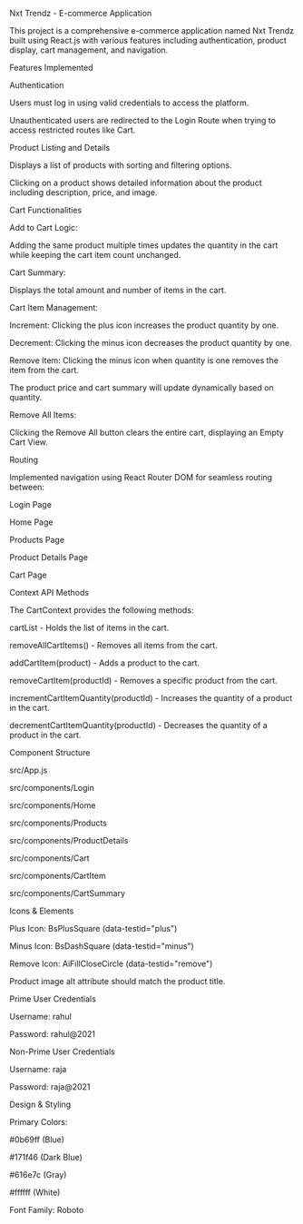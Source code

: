 Nxt Trendz - E-commerce Application

This project is a comprehensive e-commerce application named Nxt Trendz built using React.js with various features including authentication, product display, cart management, and navigation.

Features Implemented

Authentication

Users must log in using valid credentials to access the platform.

Unauthenticated users are redirected to the Login Route when trying to access restricted routes like Cart.

Product Listing and Details

Displays a list of products with sorting and filtering options.

Clicking on a product shows detailed information about the product including description, price, and image.

Cart Functionalities

Add to Cart Logic:

Adding the same product multiple times updates the quantity in the cart while keeping the cart item count unchanged.

Cart Summary:

Displays the total amount and number of items in the cart.

Cart Item Management:

Increment: Clicking the plus icon increases the product quantity by one.

Decrement: Clicking the minus icon decreases the product quantity by one.

Remove Item: Clicking the minus icon when quantity is one removes the item from the cart.

The product price and cart summary will update dynamically based on quantity.

Remove All Items:

Clicking the Remove All button clears the entire cart, displaying an Empty Cart View.

Routing

Implemented navigation using React Router DOM for seamless routing between:

Login Page

Home Page

Products Page

Product Details Page

Cart Page

Context API Methods

The CartContext provides the following methods:

cartList - Holds the list of items in the cart.

removeAllCartItems() - Removes all items from the cart.

addCartItem(product) - Adds a product to the cart.

removeCartItem(productId) - Removes a specific product from the cart.

incrementCartItemQuantity(productId) - Increases the quantity of a product in the cart.

decrementCartItemQuantity(productId) - Decreases the quantity of a product in the cart.

Component Structure

src/App.js

src/components/Login

src/components/Home

src/components/Products

src/components/ProductDetails

src/components/Cart

src/components/CartItem

src/components/CartSummary

Icons & Elements

Plus Icon: BsPlusSquare (data-testid="plus")

Minus Icon: BsDashSquare (data-testid="minus")

Remove Icon: AiFillCloseCircle (data-testid="remove")

Product image alt attribute should match the product title.

Prime User Credentials

Username: rahul

Password: rahul@2021

Non-Prime User Credentials

Username: raja

Password: raja@2021

Design & Styling

Primary Colors:

#0b69ff (Blue)

#171f46 (Dark Blue)

#616e7c (Gray)

#ffffff (White)

Font Family: Roboto
